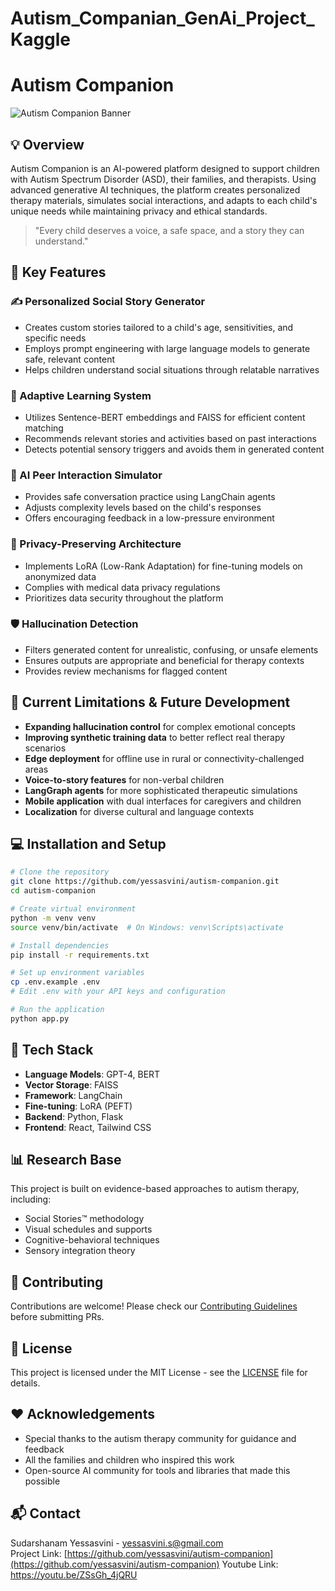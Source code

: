 # Autism_Companian_GenAi_Project_Kaggle

# Autism Companion

![Autism Companion Banner](./images/children-using-technology.jpg)

## 💡 Overview

Autism Companion is an AI-powered platform designed to support children with Autism Spectrum Disorder (ASD), their families, and therapists. Using advanced generative AI techniques, the platform creates personalized therapy materials, simulates social interactions, and adapts to each child's unique needs while maintaining privacy and ethical standards.

> "Every child deserves a voice, a safe space, and a story they can understand."

## 🧠 Key Features

### ✍️ Personalized Social Story Generator
- Creates custom stories tailored to a child's age, sensitivities, and specific needs
- Employs prompt engineering with large language models to generate safe, relevant content
- Helps children understand social situations through relatable narratives

### 🧬 Adaptive Learning System
- Utilizes Sentence-BERT embeddings and FAISS for efficient content matching
- Recommends relevant stories and activities based on past interactions
- Detects potential sensory triggers and avoids them in generated content

### 🤖 AI Peer Interaction Simulator
- Provides safe conversation practice using LangChain agents
- Adjusts complexity levels based on the child's responses
- Offers encouraging feedback in a low-pressure environment

### 🔐 Privacy-Preserving Architecture
- Implements LoRA (Low-Rank Adaptation) for fine-tuning models on anonymized data
- Complies with medical data privacy regulations
- Prioritizes data security throughout the platform

### 🛡️ Hallucination Detection
- Filters generated content for unrealistic, confusing, or unsafe elements
- Ensures outputs are appropriate and beneficial for therapy contexts
- Provides review mechanisms for flagged content

## 🚧 Current Limitations & Future Development

- **Expanding hallucination control** for complex emotional concepts
- **Improving synthetic training data** to better reflect real therapy scenarios
- **Edge deployment** for offline use in rural or connectivity-challenged areas
- **Voice-to-story features** for non-verbal children
- **LangGraph agents** for more sophisticated therapeutic simulations
- **Mobile application** with dual interfaces for caregivers and children
- **Localization** for diverse cultural and language contexts

## 💻 Installation and Setup

```bash
# Clone the repository
git clone https://github.com/yessasvini/autism-companion.git
cd autism-companion

# Create virtual environment
python -m venv venv
source venv/bin/activate  # On Windows: venv\Scripts\activate

# Install dependencies
pip install -r requirements.txt

# Set up environment variables
cp .env.example .env
# Edit .env with your API keys and configuration

# Run the application
python app.py
```

## 🔧 Tech Stack

- **Language Models**: GPT-4, BERT
- **Vector Storage**: FAISS
- **Framework**: LangChain
- **Fine-tuning**: LoRA (PEFT)
- **Backend**: Python, Flask
- **Frontend**: React, Tailwind CSS

## 📊 Research Base

This project is built on evidence-based approaches to autism therapy, including:
- Social Stories™ methodology
- Visual schedules and supports
- Cognitive-behavioral techniques
- Sensory integration theory

## 🤝 Contributing

Contributions are welcome! Please check our [Contributing Guidelines](CONTRIBUTING.md) before submitting PRs.

## 📝 License

This project is licensed under the MIT License - see the [LICENSE](LICENSE) file for details.

## ❤️ Acknowledgements

- Special thanks to the autism therapy community for guidance and feedback
- All the families and children who inspired this work
- Open-source AI community for tools and libraries that made this possible

## 📬 Contact

Sudarshanam Yessasvini - [yessasvini.s@gmail.com](mailto:yessasvini.s@gmail.com)  
Project Link: [https://github.com/yessasvini/autism-companion](https://github.com/yessasvini/autism-companion)
Youtube Link: https://youtu.be/ZSsGh_4jQRU
